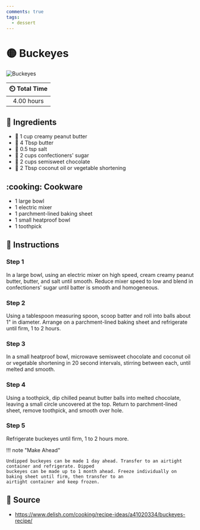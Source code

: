 ```yaml
---
comments: true
tags:
  - dessert
---
```

# :yellow_circle: Buckeyes

![Buckeyes](../assets/images/buckeyes.jpg)

| :timer_clock: Total Time |
|:-----------------------: |
| 4.00 hours |

## :salt: Ingredients

- :peanuts: 1 cup creamy peanut butter
- :butter: 4 Tbsp butter
- :salt: 0.5 tsp salt
- :candy: 2 cups confectioners' sugar
- :chocolate_bar: 2 cups semisweet chocolate
- :coconut: 2 Tbsp coconut oil or vegetable shortening

## :cooking: Cookware

- 1 large bowl
- 1 electric mixer
- 1 parchment-lined baking sheet
- 1 small heatproof bowl
- 1 toothpick

## :pencil: Instructions

### Step 1

In a large bowl, using an electric mixer on high speed, cream creamy peanut butter, butter, and salt until smooth.
Reduce mixer speed to low and blend in confectioners' sugar until batter is smooth and homogeneous.

### Step 2

Using a tablespoon measuring spoon, scoop batter and roll into balls about 1" in diameter. Arrange on a parchment-lined
baking sheet and refrigerate until firm, 1 to 2 hours.

### Step 3

In a small heatproof bowl, microwave semisweet chocolate and coconut oil or vegetable shortening in 20 second intervals,
stirring between each, until melted and smooth.

### Step 4

Using a toothpick, dip chilled peanut butter balls into melted chocolate, leaving a small circle uncovered at the top.
Return to parchment-lined sheet, remove toothpick, and smooth over hole.

### Step 5

Refrigerate buckeyes until firm, 1 to 2 hours more.

!!! note "Make Ahead"

    Undipped buckeyes can be made 1 day ahead. Transfer to an airtight container and refrigerate. Dipped
    buckeyes can be made up to 1 month ahead. Freeze individually on baking sheet until firm, then transfer to an
    airtight container and keep frozen.

## :link: Source

- <https://www.delish.com/cooking/recipe-ideas/a41020334/buckeyes-recipe/>
